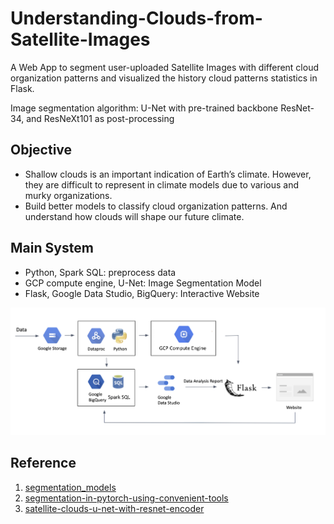 # Understanding-Clouds-from-Satellite-Images

A Web App to segment user-uploaded Satellite Images with different cloud organization patterns and visualized the history cloud patterns statistics in Flask.  

Image segmentation algorithm: U-Net with pre-trained backbone ResNet-34, and ResNeXt101 as post-processing
## Objective
<ul>
<li>Shallow clouds is an important indication of Earth’s climate. However, they are difficult to represent in climate models due to various and murky organizations.</li>
<li>Build better models to classify cloud organization patterns. And understand how clouds will shape our future climate.</li>
</ul>

## Main System
<ul>
<li>Python, Spark SQL: preprocess data </li>
<li>GCP compute engine, U-Net: Image Segmentation Model</li>
<li>Flask, Google Data Studio, BigQuery: Interactive  Website</li>
</ul>

![method](https://github.com/lmxs1237/Understanding-Clouds-from-Satellite-Images/blob/master/images/method.png?raw=true)

## Reference
1. [segmentation_models](https://github.com/qubvel/segmentation_models)  
2. [segmentation-in-pytorch-using-convenient-tools](https://www.kaggle.com/artgor/segmentation-in-pytorch-using-convenient-tools)  
3. [satellite-clouds-u-net-with-resnet-encoder](https://www.kaggle.com/xhlulu/satellite-clouds-u-net-with-resnet-encoder)
